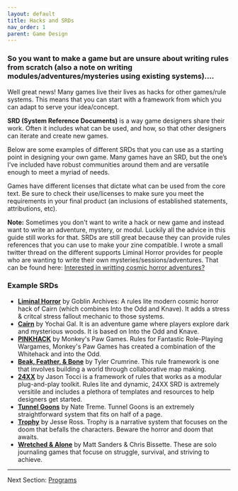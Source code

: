 ```yaml
---
layout: default
title: Hacks and SRDs
nav_order: 1
parent: Game Design
---
```

### So you want to make a game but are unsure about writing rules from scratch (also a note on writing modules/adventures/mysteries using existing systems)….
Well great news! Many games live their lives as hacks for other games/rule systems. This means that you can start with a framework from which you can adapt to serve your idea/concept.

**SRD (System Reference Documents)** is a way game designers share their work. Often it includes what can be used, and how, so that other designers can iterate and create new games.

Below are some examples of different SRDs that you can use as a starting point in designing your own game. Many games have an SRD, but the one’s I’ve included have robust communities around them and are versatile enough to meet a myriad of needs.

Games have different licenses that dictate what can be used from the core text. Be sure to check their use/licenses to make sure you meet the requirements in your final product (an inclusions of established statements, attributions, etc).

**Note:** Sometimes you don't want to write a hack or new game and instead want to write an adventure, mystery, or modul. Luckily all the advice in this guide still works for that. SRDs are still great because they can provide rules references that you can use to make your zine compatible. I wrote a small twitter thread on the different supports Liminal Horror provides for people who are wanting to write their own mysteries/sessions/adventures. That can be found here: [Interested in writting cosmic horror adventures?](https://twitter.com/goblin_archives/status/1430923992097984514?s=20)

### Example SRDs
- [**Liminal Horror**](https://goblinarchives.github.io/LiminalHorror/Liminal-Horror-SRD/) by Goblin Archives: A rules lite modern cosmic horror hack of Cairn (which combines Into the Odd and Knave). It adds a stress & critcal stress fallout mechanic to those systems.
- [**Cairn**](https://cairnrpg.com/cairn-srd/) by Yochai Gal. It is an adventure game where players explore dark and mysterious woods. It is based on Into the Odd and Knave.
- [**PINKHACK**](https://monkeys-paw-games.itch.io/pinkhack-srd) by Monkey's Paw Games. Rules for Fantastic Role-Playing Wargames, Monkey's Paw Games has created a combination of the Whitehack and into the Odd.
- [**Beak, Feather, & Bone**](https://possible-worlds-games.itch.io/bfb-srd) by Tyler Crumrine. This rule framework is one that involves building a world through collaborative map making.
- [**24XX**](https://jasontocci.itch.io/24xx) by Jason Tocci is a framework of rules that works as a modular plug-and-play toolkit. Rules lite and dynamic, 24XX SRD is axtremely versitile and includes a plethora of templates and resources to help designers get started.
- [**Tunnel Goons**](https://tunnelgoons.com/srd) by Nate Treme. Tunnel Goons is an extremely straightforward system that fits on half of a page.
- [**Trophy**](https://trophyrpg.com/system/) by Jesse Ross. Trophy is a narrative system that focuses on the doom that befalls the characters. Beware the horror and doom that awaits.
- [**Wretched & Alone**](https://sealedlibrary.itch.io/wretched-alone-srd) by Matt Sanders & Chris Bissette. These are solo journaling games that focuse on struggle, survival, and striving to achieve.

---
Next Section: [Programs](https://goblinarchives.github.io/LiminalHorror/Game%20Design/Programs/)
